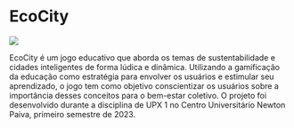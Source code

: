 # EcoCity

![](https://github.com/mneet/EcoCity/blob/main/gitImagens/apresentacao.gif?raw=true)

EcoCity é um jogo educativo que aborda os temas de sustentabilidade e cidades inteligentes de forma lúdica e dinâmica. Utilizando a gamificação da educação como estratégia para envolver os usuários e estimular seu aprendizado, o jogo tem como objetivo conscientizar os usuários sobre a importância desses conceitos para o bem-estar coletivo.
O projeto foi desenvolvido durante a disciplina de UPX 1 no Centro Universitário Newton Paiva, primeiro semestre de 2023.
